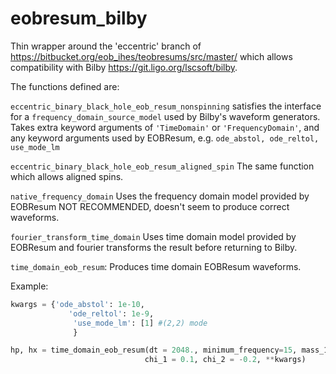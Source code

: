 # eobresum_bilby

Thin wrapper around the 'eccentric' branch of https://bitbucket.org/eob_ihes/teobresums/src/master/ which allows compatibility with Bilby https://git.ligo.org/lscsoft/bilby. 

The functions defined are: 

`eccentric_binary_black_hole_eob_resum_nonspinning` satisfies the interface for a `frequency_domain_source_model` used by Bilby's waveform generators. Takes extra keyword arguments of `'TimeDomain'` or `'FrequencyDomain'`, and any keyword arguments used by EOBResum, e.g. `ode_abstol, ode_reltol, use_mode_lm`

`eccentric_binary_black_hole_eob_resum_aligned_spin` The same function which allows aligned spins. 

`native_frequency_domain` Uses the frequency domain model provided by EOBResum NOT RECOMMENDED, doesn't seem to produce correct waveforms. 

`fourier_transform_time_domain` Uses time domain model provided by EOBResum and fourier transforms the result before returning to Bilby. 

`time_domain_eob_resum`: Produces time domain EOBResum waveforms. 

Example: 

``` python 
kwargs = {'ode_abstol': 1e-10, 
             'ode_reltol': 1e-9, 
              'use_mode_lm': [1] #(2,2) mode
              }

hp, hx = time_domain_eob_resum(dt = 2048., minimum_frequency=15, mass_1=30., mass_2=30, eccentricity=0.1, luminosity_distance=500, theta_jn = 0., phase=0., 
                              chi_1 = 0.1, chi_2 = -0.2, **kwargs)
